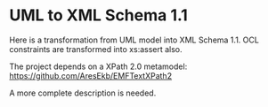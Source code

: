 UML to XML Schema 1.1
=======

Here is a transformation from UML model into XML Schema 1.1.
OCL constraints are transformed into xs:assert also.

The project depends on a XPath 2.0 metamodel:
https://github.com/AresEkb/EMFTextXPath2

A more complete description is needed.

